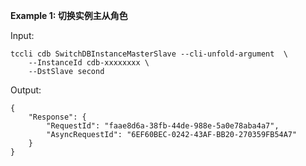 **Example 1: 切换实例主从角色**



Input: 

```
tccli cdb SwitchDBInstanceMasterSlave --cli-unfold-argument  \
    --InstanceId cdb-xxxxxxxx \
    --DstSlave second
```

Output: 
```
{
    "Response": {
        "RequestId": "faae8d6a-38fb-44de-988e-5a0e78aba4a7",
        "AsyncRequestId": "6EF60BEC-0242-43AF-BB20-270359FB54A7"
    }
}
```

